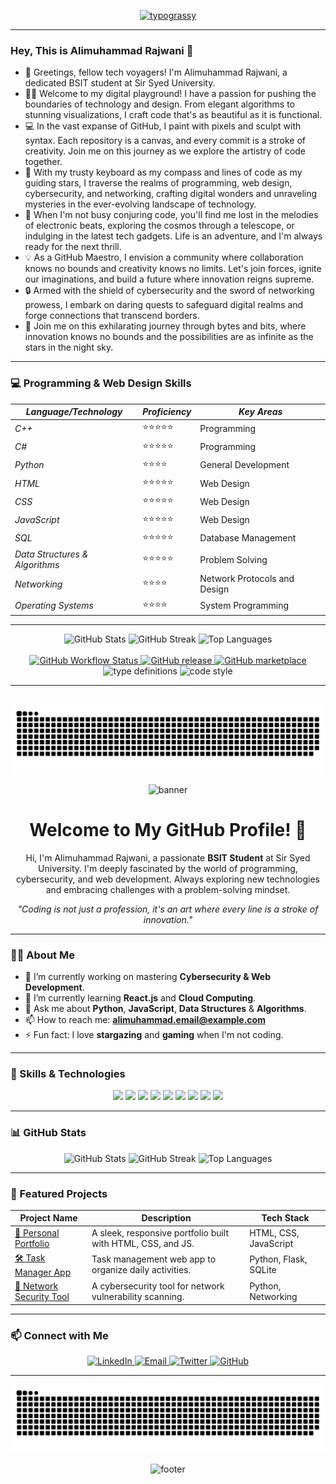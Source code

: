 <!-- Header -->
<p align="center">
  <a href="https://github.com/kawarimidoll/typograssy">
    <img alt="typograssy" src="https://typograssy.deno.dev/api?text=Hey,%20Developer!%20%20%20&l0=none&l1=6abf69&l2=48ab54&l3=3b9a48&l4=348840&comment=&bg=none&frame=none" style="max-width: 100%; height: auto;">
  </a>
</p>

---

<!-- Introduction -->

### Hey, This is Alimuhammad Rajwani 👋

- 👋 Greetings, fellow tech voyagers! I'm Alimuhammad Rajwani, a dedicated BSIT student at Sir Syed University.
- 👨‍💻 Welcome to my digital playground! I have a passion for pushing the boundaries of technology and design. From elegant algorithms to stunning visualizations, I craft code that's as beautiful as it is functional.
- 💻 In the vast expanse of GitHub, I paint with pixels and sculpt with syntax. Each repository is a canvas, and every commit is a stroke of creativity. Join me on this journey as we explore the artistry of code together.
- 🚀 With my trusty keyboard as my compass and lines of code as my guiding stars, I traverse the realms of programming, web design, cybersecurity, and networking, crafting digital wonders and unraveling mysteries in the ever-evolving landscape of technology.
- 🌌 When I'm not busy conjuring code, you'll find me lost in the melodies of electronic beats, exploring the cosmos through a telescope, or indulging in the latest tech gadgets. Life is an adventure, and I'm always ready for the next thrill.
- 💡 As a GitHub Maestro, I envision a community where collaboration knows no bounds and creativity knows no limits. Let's join forces, ignite our imaginations, and build a future where innovation reigns supreme.
- 🔒 Armed with the shield of cybersecurity and the sword of networking prowess, I embark on daring quests to safeguard digital realms and forge connections that transcend borders.
- 🌟 Join me on this exhilarating journey through bytes and bits, where innovation knows no bounds and the possibilities are as infinite as the stars in the night sky.

---


### 💻 Programming & Web Design Skills

| *Language/Technology*         | *Proficiency* | *Key Areas*                   |
|-------------------------------|---------------|-------------------------------|
| *C++*                         | ⭐⭐⭐⭐⭐        | Programming                   |
| *C#*                          | ⭐⭐⭐⭐⭐        | Programming                   |
| *Python*                      | ⭐⭐⭐⭐         | General Development           |
| *HTML*                        | ⭐⭐⭐⭐⭐        | Web Design                    |
| *CSS*                         | ⭐⭐⭐⭐⭐        | Web Design                    |
| *JavaScript*                  | ⭐⭐⭐⭐⭐        | Web Design                    |
| *SQL*                         | ⭐⭐⭐⭐⭐        | Database Management           |
| *Data Structures & Algorithms*| ⭐⭐⭐⭐⭐        | Problem Solving               |
| *Networking*                  | ⭐⭐⭐⭐         | Network Protocols and Design  |
| *Operating Systems*           | ⭐⭐⭐⭐         | System Programming            



---

<!-- GitHub Stats -->
<div align="center">
  <img src="https://github-readme-stats.vercel.app/api?username=ALIMUHAMMAD-RAJWANI&show_icons=true&theme=radical" alt="GitHub Stats" height="180em" style="max-width: 100%; height: auto;">
  <img src="https://github-readme-streak-stats.herokuapp.com/?user=ALIMUHAMMAD-RAJWANI&theme=radical" alt="GitHub Streak" height="180em" style="max-width: 100%; height: auto;">
  <img src="https://github-readme-stats.vercel.app/api/top-langs/?username=ALIMUHAMMAD-RAJWANI&layout=compact&theme=radical" alt="Top Languages" height="180em" style="max-width: 100%; height: auto;">
</div>

<!-- Additional Badges -->
<br>

<div align="center">
  <a href="https://github.com/Platane/Platane/actions/workflows/main.yml">
    <img src="https://img.shields.io/github/actions/workflow/status/platane/platane/main.yml?label=action&style=flat-square" alt="GitHub Workflow Status" style="max-width: 100%; height: auto;">
  </a>
  <a href="https://github.com/platane/snk/releases/latest">
    <img src="https://img.shields.io/github/release/platane/snk.svg?style=flat-square" alt="GitHub release" style="max-width: 100%; height: auto;">
  </a>
  <a href="https://github.com/marketplace/actions/generate-snake-game-from-github-contribution-grid">
    <img src="https://img.shields.io/badge/marketplace-snake-blue?logo=github&style=flat-square" alt="GitHub marketplace" style="max-width: 100%; height: auto;">
  </a>
  <img src="https://img.shields.io/npm/types/typescript?style=flat-square" alt="type definitions" style="max-width: 100%; height: auto;">
  <img src="https://img.shields.io/badge/code_style-prettier-ff69b4.svg?style=flat-square" alt="code style" style="max-width: 100%; height: auto;">
</div>

---

<!-- GitHub Contribution Grid Animation -->
<br>

<div align="center">
  <picture>
    <source media="(prefers-color-scheme: dark)" srcset="https://raw.githubusercontent.com/platane/snk/output/github-contribution-grid-snake-dark.svg">
    <source media="(prefers-color-scheme: light)" srcset="https://raw.githubusercontent.com/platane/snk/output/github-contribution-grid-snake.svg">
    <img alt="github contribution grid snake animation" src="https://raw.githubusercontent.com/platane/snk/output/github-contribution-grid-snake.svg" style="max-width: 100%; height: auto;">
  </picture>
</div>

























<!-- Banner -->
<p align="center">
  <img src="https://capsule-render.vercel.app/api?type=waving&color=gradient&height=100&section=header&text=Hey%20There!%20I%20am%20Alimuhammad%20Rajwani!%20&fontSize=30&fontColor=ffffff&animation=fadeIn" alt="banner" />
</p>

<!-- Introduction -->
<h1 align="center">Welcome to My GitHub Profile! 👋</h1>

<p align="center">
  Hi, I'm Alimuhammad Rajwani, a passionate <strong>BSIT Student</strong> at Sir Syed University.  
  I'm deeply fascinated by the world of programming, cybersecurity, and web development.  
  Always exploring new technologies and embracing challenges with a problem-solving mindset.
</p>

<p align="center">
  <em>"Coding is not just a profession, it's an art where every line is a stroke of innovation."</em>
</p>

---

<!-- About Me Section with Icons -->
### 👨‍💻 About Me

- 🔭 I’m currently working on mastering **Cybersecurity & Web Development**.
- 🌱 I’m currently learning **React.js** and **Cloud Computing**.
- 💬 Ask me about **Python**, **JavaScript**, **Data Structures** & **Algorithms**.
- 📫 How to reach me: **alimuhammad.email@example.com**
- ⚡ Fun fact: I love **stargazing** and **gaming** when I'm not coding.

---

### 🚀 Skills & Technologies

<div align="center">
  <img src="https://img.shields.io/badge/Code-C%2B%2B-00599C?style=for-the-badge&logo=c%2B%2B&logoColor=white" />
  <img src="https://img.shields.io/badge/Code-Python-3776AB?style=for-the-badge&logo=python&logoColor=white" />
  <img src="https://img.shields.io/badge/Code-CSharp-239120?style=for-the-badge&logo=c-sharp&logoColor=white" />
  <img src="https://img.shields.io/badge/Web-HTML5-E34F26?style=for-the-badge&logo=html5&logoColor=white" />
  <img src="https://img.shields.io/badge/Web-CSS3-1572B6?style=for-the-badge&logo=css3&logoColor=white" />
  <img src="https://img.shields.io/badge/Web-JavaScript-F7DF1E?style=for-the-badge&logo=javascript&logoColor=black" />
  <img src="https://img.shields.io/badge/Database-SQL-4479A1?style=for-the-badge&logo=postgresql&logoColor=white" />
  <img src="https://img.shields.io/badge/Framework-React-61DAFB?style=for-the-badge&logo=react&logoColor=black" />
  <img src="https://img.shields.io/badge/Skills-Cybersecurity-ff4d4d?style=for-the-badge&logo=cybersecurity&logoColor=white" />
</div>

---

<!-- GitHub Stats Section -->
### 📊 GitHub Stats

<div align="center">
  <img src="https://github-readme-stats.vercel.app/api?username=ALIMUHAMMAD-RAJWANI&show_icons=true&theme=radical" alt="GitHub Stats" height="180em" />
  <img src="https://github-readme-streak-stats.herokuapp.com/?user=ALIMUHAMMAD-RAJWANI&theme=radical" alt="GitHub Streak" height="180em" />
  <img src="https://github-readme-stats.vercel.app/api/top-langs/?username=ALIMUHAMMAD-RAJWANI&layout=compact&theme=radical" alt="Top Languages" height="180em" />
</div>

---

<!-- Project Showcase Section -->
### 🌟 Featured Projects

| **Project Name**      | **Description**                                   | **Tech Stack**           |
|-----------------------|---------------------------------------------------|--------------------------|
| [🚀 Personal Portfolio](https://github.com/ALIMUHAMMAD-RAJWANI/portfolio) | A sleek, responsive portfolio built with HTML, CSS, and JS. | HTML, CSS, JavaScript     |
| [🛠️ Task Manager App](https://github.com/ALIMUHAMMAD-RAJWANI/task-manager) | Task management web app to organize daily activities.       | Python, Flask, SQLite     |
| [🔐 Network Security Tool](https://github.com/ALIMUHAMMAD-RAJWANI/net-sec-tool) | A cybersecurity tool for network vulnerability scanning. | Python, Networking        |

---

<!-- Contact & Social Media Links -->
### 📫 Connect with Me

<div align="center">
  <a href="https://www.linkedin.com/in/alimuhammadrajwani/">
    <img src="https://img.shields.io/badge/LinkedIn-0077B5?style=for-the-badge&logo=linkedin&logoColor=white" alt="LinkedIn" />
  </a>
  <a href="mailto:alimuhammad.email@example.com">
    <img src="https://img.shields.io/badge/Email-D14836?style=for-the-badge&logo=gmail&logoColor=white" alt="Email" />
  </a>
  <a href="https://twitter.com/alimuhammadraj">
    <img src="https://img.shields.io/badge/Twitter-1DA1F2?style=for-the-badge&logo=twitter&logoColor=white" alt="Twitter" />
  </a>
  <a href="https://github.com/ALIMUHAMMAD-RAJWANI">
    <img src="https://img.shields.io/badge/GitHub-181717?style=for-the-badge&logo=github&logoColor=white" alt="GitHub" />
  </a>
</div>

---

<!-- GitHub Snake Animation -->
<div align="center">
  <img src="https://raw.githubusercontent.com/platane/snk/output/github-contribution-grid-snake.svg" alt="GitHub Contribution Snake Animation" />
</div>

<!-- Footer Banner -->
<p align="center">
  <img src="https://capsule-render.vercel.app/api?type=waving&color=gradient&height=100&section=footer" alt="footer" />
</p>



